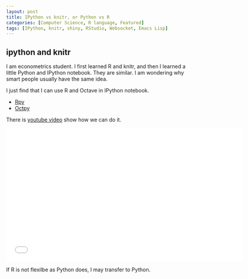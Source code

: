 ```yaml
---
layout: post
title: IPython vs knitr, or Python vs R
categories: [Computer Science, R language, Featured]
tags: [IPython, knitr, shiny, RStudio, Websocket, Emacs Lisp]
---
```




## ipython and knitr

I am econometrics student. I first learned R and knitr, and then I learned a little Python and IPython notebook. They are similar. I am wondering why smart people usually have the same idea.  

I just find that I can use R and Octave in IPython notebook.  

- [Rpy](http://rpy.sourceforge.net/rpy2.html)  
- [Octpy](http://blink1073.github.io/oct2py/docs/)  

There is [youtube video](https://www.youtube.com/watch?feature=player_detailpage&v=F4rFuIb1Ie4&list=WL#t=2107) show how we can do it.

<iframe width="640" height="360" src="//www.youtube.com/embed/F4rFuIb1Ie4?feature=player_detailpage" frameborder="0" allowfullscreen></iframe>

If R is not flexilbe as Python does, I may transfer to Python.
